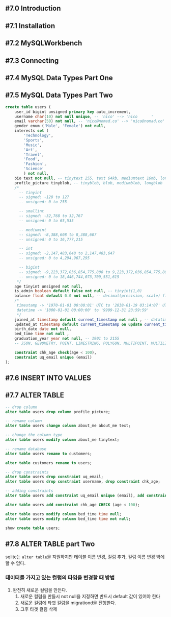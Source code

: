## #7.0 Introduction 

## #7.1 Installation

## #7.2 MySQLWorkbench

## #7.3 Connecting

## #7.4 MySQL Data Types Part One

## #7.5 MySQL Data Types Part Two

```sql
create table users (
    user_id bigint unsigned primary key auto_increment,
    username char(10) not null unique, -- 'nico' --> 'nico      '
    email varchar(50) not null, -- 'nico@nomad.co' --> 'nico@nomad.co'
    gender enum ('Male', 'Female') not null,
    interests set (
        'Technology',
        'Sports',
        'Music',
        'Art',
        'Travel',
        'Food',
        'Fashion',
        'Science'
        ) not null,
    bio text not null, -- tinytext 255, text 64kb, mediumtext 16mb, longtext 4gb
    profile_picture tinyblob, -- tinyblob, blob, mediumblob, longblob
    /*
      -- tinyint
      -- signed: -128 to 127
      -- unsigned: 0 to 255

      -- smallint
      -- signed: -32,768 to 32,767
      -- unsigned: 0 to 65,535

      -- mediumint
      -- signed: -8,388,608 to 8,388,607
      -- unsigned: 0 to 16,777,215

      -- int
      -- signed: -2,147,483,648 to 2,147,483,647
      -- unsigned: 0 to 4,294,967,295

      -- bigint
      -- signed: -9,223,372,036,854,775,808 to 9,223,372,036,854,775,807
      -- unsigned: 0 to 18,446,744,073,709,551,615
     */
    age tinyint unsigned not null,
    is_admin boolean default false not null, -- tinyint(1,0)
    balance float default 0.0 not null, -- decimal(precision, scale) float 1.40
    /*
     timestamp -> '1970-01-01 00:00:01' UTC to '2038-01-19 03:14:07' UTC
     datetime -> '1000-01-01 00:00:00' to '9999-12-31 23:59:59'
     */
    joined_at timestamp default current_timestamp not null , -- datatime yyyy-mm-dd hh:mm:ss
    updated_at timestamp default current_timestamp on update current_timestamp not null,
    birth_date date not null,
    bed_time time not null ,
    graduation_year year not null, -- 1901 to 2155
    -- JSON, GE9OMETRY, POINT, LINESTRING, POLYGON, MULTIPOINT, MULTILINESTRING, EMULTIPOLYGON & GEOMETRYCOLLECTION

    constraint chk_age check(age < 100),
    constraint uq_email unique (email)
);
```

## #7.6 INSERT INTO VALUES

## #7.7 ALTER TABLE
```sql
-- drop column
alter table users drop column profile_picture;

-- rename column
alter table users change column about_me about_me text;

-- change the column type
alter table users modify column about_me tinytext;

-- rename database
alter table users rename to customers;

alter table customers rename to users;

-- drop constraints
alter table users drop constraint uq_email;
alter table users drop constraint username, drop constraint chk_age;

-- adding constraints
alter table users add constraint uq_email unique (email), add constraint uq_username unique (username);

alter table users add constraint chk_age CHECK (age < 100);

alter table users modify column bed_time time null;
alter table users modify column bed_time time not null;

show create table users;
```

## #7.8 ALTER TABLE part Two

sqlite는 `alter table`을 지원하지만 테이블 이름 변경, 컬럼 추가, 컬럼 이름 변경 밖에 할 수 없다.

### 데이터를 가지고 있는 컬럼의 타입을 변경할 때 방법
1. 완전히 새로운 컬럼을 만든다.
	1. 새로운 컬럼을 만들시 not null을 지정하면 반드시 default 값이 있어야 한다
	2. 새로운 컬럼에 타겟 컬럼을 migrationd을 진행한다.
	3. 그후 타겟 컬럼 삭제